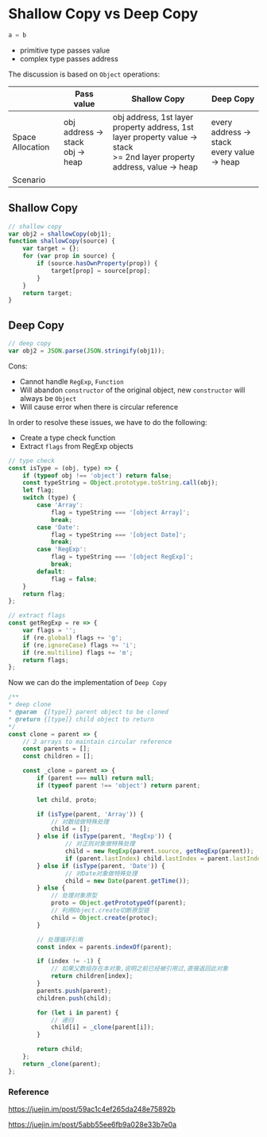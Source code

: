 # Shallow Copy vs Deep Copy

```js
a = b
```

* primitive type passes value
* complex type passes address



The discussion is based on `Object` operations:


||Pass value|Shallow Copy|Deep Copy|
|---|---|---|---|
|Space Allocation|obj address -> stack<br />obj -> heap|obj address, 1st layer property address, 1st layer property value -> stack<br />>= 2nd layer property address, value -> heap|every address -> stack<br />every value -> heap|
|Scenario||||

## Shallow Copy

```js
// shallow copy
var obj2 = shallowCopy(obj1);
function shallowCopy(source) {
    var target = {};
    for (var prop in source) {
        if (source.hasOwnProperty(prop)) {
          	target[prop] = source[prop];
        }
    }
    return target;
}
```

## Deep Copy

```js
// deep copy
var obj2 = JSON.parse(JSON.stringify(obj1));
```

Cons:

* Cannot handle `RegExp`, `Function`
* Will abandon `constructor` of the original object, new `constructor` will always be `Object`
* Will cause error when there is circular reference

In order to resolve these issues, we have to do the following:

* Create a type check function
* Extract `flags` from RegExp objects

```js
// type check 
const isType = (obj, type) => {
    if (typeof obj !== 'object') return false;
    const typeString = Object.prototype.toString.call(obj);
    let flag;
    switch (type) {
        case 'Array':
            flag = typeString === '[object Array]';
            break;
        case 'Date':
            flag = typeString === '[object Date]';
            break;
        case 'RegExp':
            flag = typeString === '[object RegExp]';
            break;
        default:
          	flag = false;
    }
    return flag;
};
```

```js
// extract flags
const getRegExp = re => {
    var flags = '';
    if (re.global) flags += 'g';
    if (re.ignoreCase) flags += 'i';
    if (re.multiline) flags += 'm';
    return flags;
};
```

Now we can do the implementation of `Deep Copy`

```js
/**
* deep clone
* @param  {[type]} parent object to be cloned
* @return {[type]} child object to return
*/
const clone = parent => {
    // 2 arrays to maintain circular reference
    const parents = [];
    const children = [];

    const _clone = parent => {
      	if (parent === null) return null;
      	if (typeof parent !== 'object') return parent;

      	let child, proto;

      	if (isType(parent, 'Array')) {
            // 对数组做特殊处理
            child = [];
      	} else if (isType(parent, 'RegExp')) {
        		// 对正则对象做特殊处理
        		child = new RegExp(parent.source, getRegExp(parent));
        		if (parent.lastIndex) child.lastIndex = parent.lastIndex;
      	} else if (isType(parent, 'Date')) {
        		// 对Date对象做特殊处理
        		child = new Date(parent.getTime());
      	} else {
            // 处理对象原型
            proto = Object.getPrototypeOf(parent);
            // 利用Object.create切断原型链
            child = Object.create(protoc);
      	}

        // 处理循环引用
        const index = parents.indexOf(parent);

        if (index != -1) {
            // 如果父数组存在本对象,说明之前已经被引用过,直接返回此对象
            return children[index];
        }
        parents.push(parent);
        children.push(child);

        for (let i in parent) {
            // 递归
            child[i] = _clone(parent[i]);
        }

        return child;
    };
    return _clone(parent);
};
```



### Reference

https://juejin.im/post/59ac1c4ef265da248e75892b

https://juejin.im/post/5abb55ee6fb9a028e33b7e0a